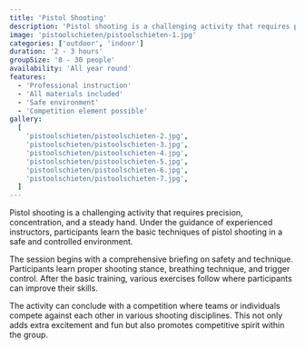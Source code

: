 ```yaml
---
title: 'Pistol Shooting'
description: 'Pistol shooting is a challenging activity that requires precision, concentration, and a steady hand'
image: 'pistoolschieten/pistoolschieten-1.jpg'
categories: ['outdoor', 'indoor']
duration: '2 - 3 hours'
groupSize: '8 - 30 people'
availability: 'All year round'
features:
  - 'Professional instruction'
  - 'All materials included'
  - 'Safe environment'
  - 'Competition element possible'
gallery:
  [
    'pistoolschieten/pistoolschieten-2.jpg',
    'pistoolschieten/pistoolschieten-3.jpg',
    'pistoolschieten/pistoolschieten-4.jpg',
    'pistoolschieten/pistoolschieten-5.jpg',
    'pistoolschieten/pistoolschieten-6.jpg',
    'pistoolschieten/pistoolschieten-7.jpg',
  ]
---
```


Pistol shooting is a challenging activity that requires precision, concentration, and a steady hand. Under the guidance of experienced instructors, participants learn the basic techniques of pistol shooting in a safe and controlled environment.

The session begins with a comprehensive briefing on safety and technique. Participants learn proper shooting stance, breathing technique, and trigger control. After the basic training, various exercises follow where participants can improve their skills.

The activity can conclude with a competition where teams or individuals compete against each other in various shooting disciplines. This not only adds extra excitement and fun but also promotes competitive spirit within the group.

